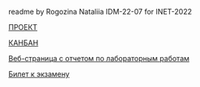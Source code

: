 readme by Rogozina Nataliia IDM-22-07 for INET-2022

[ПРОЕКТ](https://github.com/fireru277/inet2022/wiki)

[КАНБАН](https://github.com/fireru277/inet2022/projects?query=is:open)


[Веб-страница с отчетом по лабораторным работам](https://fireru277.github.io/inet2022/)

[Билет к экзамену](https://github.com/stankin/inet-2022/wiki/exam28)

